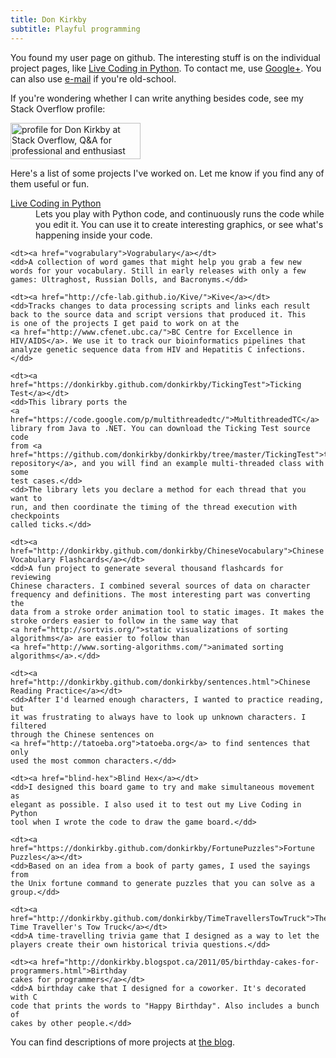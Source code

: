 ```yaml
---
title: Don Kirkby
subtitle: Playful programming
---
```


You found my user page on github. The interesting stuff is on the individual
project pages, like <a href="live-py-plugin">Live Coding in Python</a>. To 
contact me, use
<a href="http://profiles.google.com/donkirkby">Google+</a>. You can also use
<a href="http://www.google.com/recaptcha/mailhide/d?k=01PxMhmzBXZ6RTE_q0gU-dEA==&amp;c=x_pL0sQHAaTbWaBA2rGEX6F6mWc2ru6wZ0i4DcdrVz8=">e-mail</a>
if you're old-school.

If you're wondering whether I can write anything besides code, see my Stack
Overflow profile:

<a href="http://stackoverflow.com/users/4794/don-kirkby">
<img src="http://stackoverflow.com/users/flair/4794.png" width="208" height="58" 
alt="profile for Don Kirkby at Stack Overflow, Q&amp;A for professional and enthusiast programmers" 
title="profile for Don Kirkby at Stack Overflow, Q&amp;A for professional and enthusiast programmers">
</a>

Here's a list of some projects I've worked on. Let me know if you find any
of them useful or fun.
<dl>
    <dt><a href="live-py-plugin">Live Coding in Python</a></dt>
    <dd>Lets you play with Python code, and
    continuously runs the code while you edit it. You can use it to create
    interesting graphics, or see what's happening inside your code.</dd>
    
    <dt><a href="vograbulary">Vograbulary</a></dt>
    <dd>A collection of word games that might help you grab a few new
    words for your vocabulary. Still in early releases with only a few
    games: Ultraghost, Russian Dolls, and Bacronyms.</dd>
    
    <dt><a href="http://cfe-lab.github.io/Kive/">Kive</a></dt>
    <dd>Tracks changes to data processing scripts and links each result
    back to the source data and script versions that produced it. This
    is one of the projects I get paid to work on at the
    <a href="http://www.cfenet.ubc.ca/">BC Centre for Excellence in
    HIV/AIDS</a>. We use it to track our bioinformatics pipelines that
    analyze genetic sequence data from HIV and Hepatitis C infections.</dd>
    
    <dt><a href="https://donkirkby.github.com/donkirkby/TickingTest">Ticking Test</a></dt>
    <dd>This library ports the 
    <a href="https://code.google.com/p/multithreadedtc/">MultithreadedTC</a> 
    library from Java to .NET. You can download the Ticking Test source code 
    from <a href="https://github.com/donkirkby/donkirkby/tree/master/TickingTest">the 
    repository</a>, and you will find an example multi-threaded class with some 
    test cases.</dd>
    <dd>The library lets you declare a method for each thread that you want to 
    run, and then coordinate the timing of the thread execution with checkpoints 
    called ticks.</dd>
    
    <dt><a href="http://donkirkby.github.com/donkirkby/ChineseVocabulary">Chinese
    Vocabulary Flashcards</a></dt>
    <dd>A fun project to generate several thousand flashcards for reviewing
    Chinese characters. I combined several sources of data on character 
    frequency and definitions. The most interesting part was converting the 
    data from a stroke order animation tool to static images. It makes the 
    stroke orders easier to follow in the same way that 
    <a href="http://sortvis.org/">static visualizations of sorting 
    algorithms</a> are easier to follow than 
    <a href="http://www.sorting-algorithms.com/">animated sorting 
    algorithms</a>.</dd>
    
    <dt><a href="http://donkirkby.github.com/donkirkby/sentences.html">Chinese
    Reading Practice</a></dt>
    <dd>After I'd learned enough characters, I wanted to practice reading, but
    it was frustrating to always have to look up unknown characters. I filtered
    through the Chinese sentences on 
    <a href="http://tatoeba.org">tatoeba.org</a> to find sentences that only
    used the most common characters.</dd>
    
    <dt><a href="blind-hex">Blind Hex</a></dt>
    <dd>I designed this board game to try and make simultaneous movement as
    elegant as possible. I also used it to test out my Live Coding in Python
    tool when I wrote the code to draw the game board.</dd>
    
    <dt><a href="https://donkirkby.github.com/donkirkby/FortunePuzzles">Fortune
    Puzzles</a></dt>
    <dd>Based on an idea from a book of party games, I used the sayings from
    the Unix fortune command to generate puzzles that you can solve as a 
    group.</dd>
    
    <dt><a href="http://donkirkby.github.com/donkirkby/TimeTravellersTowTruck">The
    Time Traveller's Tow Truck</a></dt>
    <dd>A time-travelling trivia game that I designed as a way to let the 
    players create their own historical trivia questions.</dd>
    
    <dt><a href="http://donkirkby.blogspot.ca/2011/05/birthday-cakes-for-programmers.html">Birthday
    cakes for programmers</a></dt>
    <dd>A birthday cake that I designed for a coworker. It's decorated with C
    code that prints the words to "Happy Birthday". Also includes a bunch of
    cakes by other people.</dd>
</dl>

You can find descriptions of more projects at 
<a href="http://donkirkby.blogspot.com">the blog</a>.
